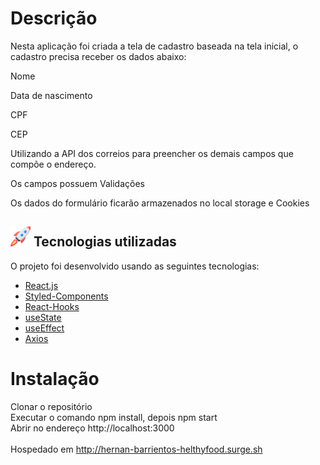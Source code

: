 # Descrição
Nesta aplicação foi criada a tela de cadastro baseada na tela inicial, o cadastro precisa receber os dados abaixo: 

   Nome
   
   Data de nascimento

   CPF

   CEP 

   Utilizando a API dos correios para preencher os demais campos que compõe o endereço.

   Os campos possuem Validações
      
   Os dados do formulário ficarão armazenados no local storage e Cookies


## ![enter image description here](https://github.com/Jrferrao/Jrferrao/blob/main/Imagens/rocket.png?raw=true)  Tecnologias utilizadas

O projeto foi desenvolvido usando as seguintes tecnologias:

-   [React.js](https://pt-br.reactjs.org/docs/getting-started.html)
-   [Styled-Components](https://styled-components.com/docs)
-   [React-Hooks](https://pt-br.reactjs.org/docs/hooks-custom.html)
-   [useState](https://pt-br.reactjs.org/docs/hooks-state.html)
-   [useEffect](https://pt-br.reactjs.org/docs/hooks-effect.html)
-   [Axios](https://axios-http.com/ptbr/docs/intro)



# Instalação

Clonar o repositório<br>
Executar o comando npm install, depois npm start<br>
Abrir no endereço http://localhost:3000<br><br>
Hospedado em
http://hernan-barrientos-helthyfood.surge.sh
